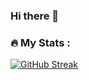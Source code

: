 ### Hi there 👋

<!--
**ndkhangvl/ndkhangvl** is a ✨ _special_ ✨ repository because its `README.md` (this file) appears on your GitHub profile.

Here are some ideas to get you started:
---

- 🔭 I’m currently studying at Can Tho University
- 🤔 I’m come from Vinh Long
- 😄 I'm Have fun sociable
-->

### :fire: My Stats :
[![GitHub Streak](http://github-readme-streak-stats.herokuapp.com?user=ndkhangvl&theme=dark&background=000000)](https://git.io/streak-stats)
